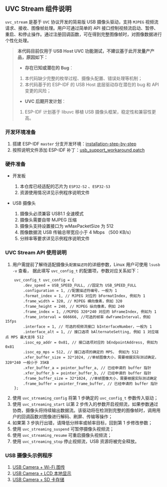 ## UVC Stream 组件说明

`uvc_stream` 是基于 `UVC` 协议开发的简易版 USB 摄像头驱动，支持 `MJPEG` 视频流请求、接收、图像帧处理。用户可通过简单的 API 接口控制视频流启动、暂停、重启、和停止操作。通过注册回调函数，可在得到完整图像帧时，对图像数据进行个性化处理。


>**本代码目前仅用于 USB Host UVC 功能测试，不建议基于此开发量产产品，原因如下：**
>* **存在已知或潜在的 Bug**：
>  1. 本代码缺少完整的枚举过程、摄像头配置、错误处理等机制；
>  2. 本代码基于的 ESP-IDF 的 USB Host 底层驱动存在潜在的 bug 和 API 变更的风险；
>* **UVC 后期开发计划**：
>  1. ESP-IDF 计划基于 libuvc 移植 USB 摄像头框架，稳定性和兼容性更高。

### 开发环境准备

1. 搭建 ESP-IDF `master` 分支开发环境：[installation-step-by-step](https://docs.espressif.com/projects/esp-idf/en/latest/esp32s2/get-started/index.html#installation-step-by-step)
2. 按照说明文件添加 ESP-IDF 补丁：[usb_support_workaround.patch](../../../examples/usb/idf_usb_support_patch)

### 硬件准备

* 开发板

  1. 本仓库已经适配的芯片为 `ESP32-S2` 、`ESP32-S3`
  2. 资源使用情况详见示例程序说明文件

* USB 摄像头

  1. 摄像头必须兼容 USB1.1 全速模式
  2. 摄像头需要自带 MJPEG 压缩
  3. 摄像头支持设置接口为 wMaxPacketSize 为 512
  4. 图像数据流 USB 传输总带宽应小于 4 Mbps （500 KB/s）
  5. 分辨率等要求详见示例程序说明文件

### UVC Stream API 使用说明

1. 用户需提前了解待适配摄像头`配置描述符`的详细参数，Linux 用户可使用 `lsusb -v` 查看， 据此填写 `uvc_config_t` 的配置项，参数对应关系如下：

```
    uvc_config_t uvc_config = {
        .dev_speed = USB_SPEED_FULL, //固定为 USB_SPEED_FULL
        .configuration = 1, //配置描述符编号，一般为 1
        .format_index = 1, // MJPEG 对应的 bFormatIndex, 例如为 1
        .frame_width = 320, // MJPEG 横向像素，例如 320
        .frame_height = 240, // MJPEG 纵向像素，例如 240
        .frame_index = 1, //MJPEG 320*240 对应的 bFrameIndex, 例如为 1
        .frame_interval = 666666, //可选的帧率 dwFrameInterval，例如 15fps
        .interface = 1, // 可选的视频流接口 bInterfaceNumber，一般为 1
        .interface_alt = 1, // 接口选项 bAlternateSetting, 例如 1 对应端点 MPS 最大支持 512
        .isoc_ep_addr = 0x81, // 接口选项对应的 bEndpointAddress, 例如为 0x81
        .isoc_ep_mps = 512, // 接口选项的确定的 MPS， 例如为 512
        .xfer_buffer_size = 32*1024, //单帧图像大小，需要根据实际测试确定，320*240 一般小于 35KB
        .xfer_buffer_a = pointer_buffer_a, // 已经申请的 buffer 指针
        .xfer_buffer_b = pointer_buffer_b, // 已经申请的 buffer 指针
        .frame_buffer_size = 32*1024, //单帧图像大小，需要根据实际测试确定
        .frame_buffer = pointer_frame_buffer, // 已经申请的 buffer 指针
    };
```

2. 使用 `uvc_streaming_config` 将第 1 步确定的 `uvc_config_t` 参数传入驱动；
3. 使用 `uvc_streaming_start` 以第 2 步传入的参数开启视频流，如果参数通过协商，摄像头将持续输出数据流。该驱动将在检测到完整的图像帧时，调用用户的回调函数对图像进行解码、刷屏、传输等操作；
4. 如果第 3 步执行出错，请降低分辨率或帧率目标，回到第 1 步修改参数；
5. 使用 `uvc_streaming_suspend` 可暂停摄像头视频流；
6. 使用 `uvc_streaming_resume` 可重启摄像头视频流；
7. 使用 `uvc_streaming_stop` 停止视频流，USB 资源将被完全释放。

### USB 摄像头示例程序

1. [USB Camera + Wi-Fi 图传](../../../examples/usb/usb_camera_wifi_transfer)
2. [USB Camera + LCD 本地显示](../../../examples/usb/usb_camera_lcd_display)
3. [USB Camera + SD 卡存储](../../../examples/usb/usb_camera_sd_card)
